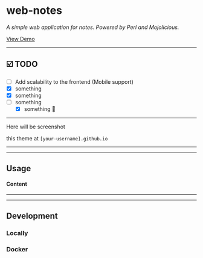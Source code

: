 # web-notes 

*A simple web application for notes. Powered by Perl and Mojolicious.*  

[View Demo](https://web-notes.site)

----
## ☑️ TODO
- [ ] Add scalability to the frontend (Mobile support)
- [x] something
- [x] something
- [ ] something
	- [x] something 🤦
  
----

Here will be screenshot

 this theme at `[your-username].github.io`

----
----

## Usage


#### Content

----

----

## Development

### Locally


### Docker


